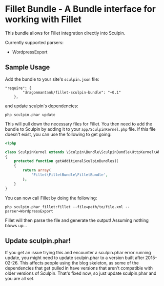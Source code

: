 # Fillet Bundle - A Bundle interface for working with Fillet

This bundle allows for Fillet integration directly into Sculpin. 

Currently supported parsers:
  - WordpressExport

## Sample Usage

Add the bundle to your site's `sculpin.json` file:

```
"require": {
        "dragonmantank/fillet-sculpin-bundle": "~0.1"
    },
```

and update sculpin's dependencies:

```
php sculpin.phar update
```

This will pull down the necessary files for Fillet. You then need to add the
bundle to Sculpin by adding it to your `app/SculpinKernel.php` file. If this
file doesn't exist, you can use the following to get going:

```php
<?php

class SculpinKernel extends \Sculpin\Bundle\SculpinBundle\HttpKernel\AbstractKernel
{
    protected function getAdditionalSculpinBundles()
    {
        return array(
            'Fillet\FilletBundle\FilletBundle',
        );
    }
}
```

You can now call Fillet by doing the following:

```
php sculpin.phar fillet:fillet --file=path/to/file.xml --parser=WordpressExport
```

Fillet will then parse the file and generate the output! Assuming nothing blows up...

## Update sculpin.phar!

If you get an issue trying this and encounter a sculpin.phar error running update, you might need to update sculpin.phar to a version built after 2015-02-26. This affects people using the blog skeleton, as some of the dependencies that get pulled in have versions that aren't compatible with older versions of Sculpin. That's fixed now, so just update sculpin.phar and you are all set.
